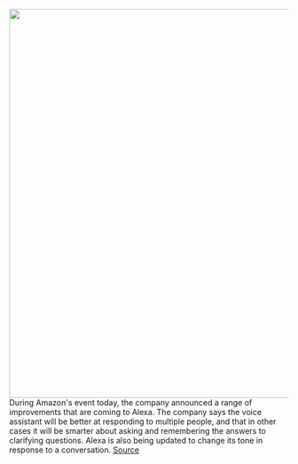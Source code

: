 <img src='https://cdn.vox-cdn.com/thumbor/aUVbrKfMkVxaTxd8q6CTuByBeLY=/0x0:2040x1360/1200x800/filters:focal(857x517:1183x843)/cdn.vox-cdn.com/uploads/chorus_image/image/67463117/acastro_180510_1777_alexa_0003.0.jpg' width='700px' /><br/>
During Amazon's event today, the company announced a range of improvements that are coming to Alexa. The company says the voice assistant will be better at responding to multiple people, and that in other cases it will be smarter about asking and remembering the answers to clarifying questions. Alexa is also being updated to change its tone in response to a conversation.
<a href='https://www.theverge.com/2020/9/24/21452313/alexa-voice-assistant-ai-upgrade-amazon-echo-smart-speaker-multiple-people-tone-questions'> Source <a/>